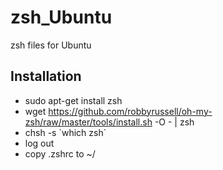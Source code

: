# zsh_Ubuntu
zsh files for Ubuntu

## Installation
  - sudo apt-get install zsh
  - wget https://github.com/robbyrussell/oh-my-zsh/raw/master/tools/install.sh -O - | zsh
  - chsh -s \`which zsh\`
  - log out
  - copy .zshrc to ~/
